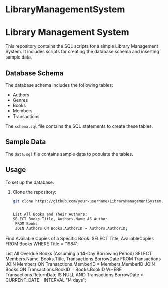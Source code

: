 # LibraryManagementSystem
# Library Management System

This repository contains the SQL scripts for a simple Library Management System. It includes scripts for creating the database schema and inserting sample data.

## Database Schema

The database schema includes the following tables:
- Authors
- Genres
- Books
- Members
- Transactions

The `schema.sql` file contains the SQL statements to create these tables.

## Sample Data

The `data.sql` file contains sample data to populate the tables.

## Usage

To set up the database:

1. Clone the repository:
   ```bash
   git clone https://github.com/your-username/LibraryManagementSystem.git


   List All Books and Their Authors:
   SELECT Books.Title, Authors.Name AS Author
    FROM Books
    JOIN Authors ON Books.AuthorID = Authors.AuthorID;

Find Available Copies of a Specific Book:
SELECT Title, AvailableCopies
FROM Books
WHERE Title = '1984';

List All Overdue Books (Assuming a 14-Day Borrowing Period)
SELECT Members.Name, Books.Title, Transactions.BorrowDate
FROM Transactions
JOIN Members ON Transactions.MemberID = Members.MemberID
JOIN Books ON Transactions.BookID = Books.BookID
WHERE Transactions.ReturnDate IS NULL AND Transactions.BorrowDate < CURRENT_DATE - INTERVAL '14 days';



   
   


   
